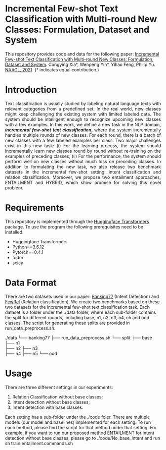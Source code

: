 # Incremental Few-shot Text Classification with Multi-round New Classes: Formulation, Dataset and System

This repository provides code and data for the following paper: [Incremental Few-shot Text Classification with Multi-round New Classes: Formulation, Dataset and System](https://arxiv.org/abs/2104.11882). Congying Xia*, Wenpeng Yin*, Yihao Feng, Philip Yu. [NAACL, 2021](https://2021.naacl.org/program/accepted/). (* indicates equal contribution.)

# Introduction
<p align = "justify"> 
Text classification is usually studied by labeling natural language texts with relevant categories from a predefined set. In the real world, new classes might keep challenging the existing system with limited labeled data. The system should be intelligent enough to recognize upcoming new classes with a few examples. In this work, we define a new task in the NLP domain, <b><i>incremental few-shot text classification</i></b>, where the system incrementally handles multiple rounds of new classes. For each round, there is a batch of new classes with a few labeled examples per class. Two major challenges exist in this new task: (i) For the learning process, the system should incrementally learn new classes round by round without re-training on the examples of preceding classes; (ii) For the performance, the system should perform well on new classes without much loss on preceding classes. In addition to formulating the new task, we also release two benchmark datasets in the incremental few-shot setting: intent classification and relation classification. Moreover, we propose two entailment approaches, ENTAILMENT and HYBRID, which show promise for solving this novel problem.
</p>

# Requirements
This repository is implemented through the [Huggingface Transformers](https://github.com/huggingface/transformers) package. To use the program the following prerequisites need to be installed.
* Huggingface Transformers
* Python==3.6.12
* Pytorch==0.4.1
* tqdm
* scicy

# Data Format
There are two datasets used in our paper: [Banking77](https://github.com/PolyAI-LDN/task-specific-datasets) (Intent Detection) and [FewRel](https://github.com/thunlp/FewRel) (Relation classification). We create two benchmarks based on these two datasets for the incremental few-shot text classification task. Each dataset is a folder under the ./data folder, where each sub-folder contains the split for different rounds, including base, n1, n2, n3, n4, n5 and ood classes. The script for generating these splits are provided in run_data_preprocess.sh.

./data
└── banking77
    ├── run_data_preprocess.sh
    └── split
        ├── base
        ├── n1    
        ├── n2
        ├── n3    
        ├── n4
        ├── n5
        └── ood

# Usage
There are three different settings in our experiments:
1) Relation Classification without base classes;
2) Intent detection without base classes; 
3) Intent detection with base classes.

Each setting has a sub-folder under the ./code foler. There are multiple models (our model and baselines) implemented for each setting.
To run each method, please find the script for that method under that setting.
For example, if you want to run our proposed method ENTAILMENT for intent detection without base classes, please go to ./code/No_base_Intent and run sh train.entailment.commands.sh

